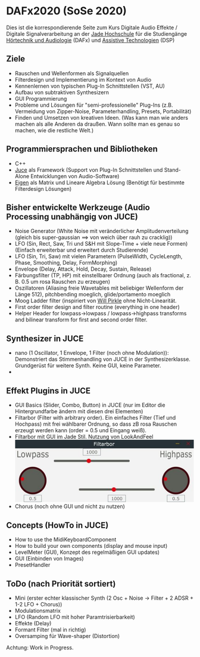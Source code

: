 # DAFx2020 (SoSe 2020)

Dies ist die korrespondierende Seite zum Kurs Digitale Audio Effekte / Digitale Signalverarbeitung an der [Jade Hochschule](https://www.jade-hs.de/) für die Studiengänge [Hörtechnik und Audiologie](https://www.jade-hs.de/tgm/studium/ha/) (DAFx) und [Assistive Technologien](https://www.jade-hs.de/tgm/studium/at/) (DSP)

## Ziele

* Rauschen und Wellenformen als Signalquellen
* Filterdesign und Implementierung im Kontext von Audio
* Kennenlernen von typischen Plug-In Schnittstellen (VST, AU)
* Aufbau von subtraktiven Synthesizern
* GUI Programmierung
* Probleme und Lösungen für "semi-professionelle" Plug-Ins (z.B. Vermeidung von Zipper-Noise, Parameterhandling, Presets, Portabilität)
* Finden und Umsetzen von kreativen Ideen. (Was kann man wie anders machen als alle Anderen da draußen. Wann sollte man es genau so machen, wie die restliche Welt.)

## Programmiersprachen und Bibliotheken

* C++
* [Juce](https://juce.com/) als Framework (Support von Plug-In Schnittstellen und Stand-Alone Entwicklungen von Audio-Software)
* [Eigen](http://eigen.tuxfamily.org/) als Matrix und Lineare Algebra Lösung (Benötigt für bestimmte Filterdesign Lösungen)

## Bisher entwickelte Werkzeuge (Audio Processing unabhängig von JUCE)

* Noise Generator (White Noise mit veränderlicher Amplitudenverteilung (gleich bis super-gaussian ==> von weich über rauh zu cracklig))
* LFO (Sin, Rect, Saw, Tri und S&H mit Slope-Time + viele neue Formen) (Einfach erweiterbar und erweitert durch Studierende)
* LFO (Sin, Tri, Saw) mit vielen Parametern (PulseWidth, CycleLength, Phase, Smoothing, Delay, FormMorphing)
* Envelope (Delay, Attack, Hold, Decay, Sustain, Release)
* Färbungsfilter (TP, HP) mit einstellbarer Ordnung (auch als fractional, z. B. 0.5 um rosa Rauschen zu erzeugen)
* Oszillatoren (Aliasing freie Wavetables mit beliebiger Wellenform der Länge 512), pitchbending moeglich, glide/portamento moeglich
* Moog Ladder filter (inspiriert von [Will Pirkle](https://www.willpirkle.com/) ohne Nicht-Linearität.
* First order filter design and filter routine (everything in one header)
* Helper Header for lowpass->lowpass / lowpass->highpass transforms and bilinear transform for first and second order filter.

## Synthesizer in JUCE

* nano (1 Oscillator, 1 Envelope, 1 Filter (noch ohne Modulation)): Demonstriert das Stimmenhandling von JUCE in der Synthesizerklasse. Grundgerüst für weitere Synth. Keine GUI, keine Parameter.
* 

## Effekt Plugins in JUCE

* GUI Basics (Slider, Combo, Button) in JUCE (nur im Editor die Hintergrundfarbe ändern mit diesen drei Elementen)
* Filtarbor (Filter with arbitrary order).  Ein einfaches Filter (Tief und Hochpass) mit frei wählbarer Ordnung, so dass zB rosa Rauschen erzeugt werden kann (order = 0.5 und Eingang weiß).  
* Filtarbor mit GUI im Jade Stil. Nutzung von LookAndFeel ![FiltarborMitGUI](/img/FiltarborJadeGui.jpg)
* Chorus (noch ohne GUI und nicht zu nutzen)

## Concepts (HowTo in JUCE)
* How to use the MidiKeyboardComponent
* How to build your own components (display and mouse input)
* LevelMeter (GUI), Konzept des regelmäßigen GUI updates)
* GUI (Einbinden von Images)
* PresetHandler

## ToDo (nach Priorität sortiert)

* Mini (erster echter klassischer Synth (2 Osc + Noise -> Filter + 2 ADSR + 1-2 LFO + Chorus))
* Modulationsmatrix
* LFO (Random LFO mit hoher Paramtrisierbarkeit)
* Effekte (Delay)
* Formant Filter (mal in richtig)
* Oversamping für Wave-shaper (Distortion)

Achtung: Work in Progress.
